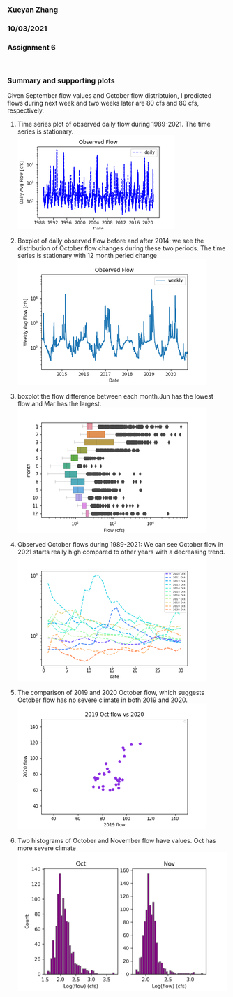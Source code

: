 ### Xueyan Zhang
### 10/03/2021
### Assignment 6
</br>

### Summary and supporting plots
Given September flow values and October flow distribtuion, I predicted flows during next week and two weeks later are 80 cfs and 80 cfs, respectively.
</br>
1. Time series plot of observed daily flow during 1989-2021. The time series is stationary.
   ![picture 1](../assignment_6/p1_time_series_daily.png)  

2. Boxplot of daily observed flow before and after 2014: we see the distribution of October flow changes during these two periods. The time series is stationary with 12 month peried change
  ![picture 2](../assignment_6/p2_time_series_2014.png) 

3. boxplot the flow difference between each month.Jun has the lowest flow and Mar has the largest.
   ![picture 3](../assignment_6/p3_boxplot_monthly_diff.png)  

4.  Observed October flows during 1989-2021: We can see October flow in 2021 starts really high compared to other years with a decreasing trend.
   ![picture 4](../assignment_6/p4_time_series_daily.png) 

5. The comparison of 2019 and 2020 October flow, which suggests October flow has no severe climate in both 2019 and 2020.
   ![picture 5](../assignment_6/p5_scatter_Oct_flow.png) 

6. Two histograms of October and November flow have values. Oct has more severe climate
   ![picture 6](../assignment_6/p6_OctvsNov_PDF.png) 